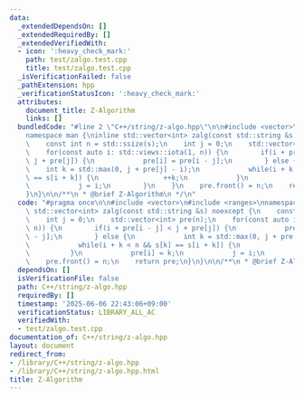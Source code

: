 ```yaml
---
data:
  _extendedDependsOn: []
  _extendedRequiredBy: []
  _extendedVerifiedWith:
  - icon: ':heavy_check_mark:'
    path: test/zalgo.test.cpp
    title: test/zalgo.test.cpp
  _isVerificationFailed: false
  _pathExtension: hpp
  _verificationStatusIcon: ':heavy_check_mark:'
  attributes:
    document_title: Z-Algorithm
    links: []
  bundledCode: "#line 2 \"C++/string/z-algo.hpp\"\n\n#include <vector>\n#include <ranges>\n\
    namespace man {\ninline std::vector<int> zalg(const std::string &s) noexcept {\n\
    \    const int n = std::ssize(s);\n    int j = 0;\n    std::vector<int> pre(n);\n\
    \    for(const auto i: std::views::iota(1, n)) {\n        if(i + pre[i - j] <\
    \ j + pre[j]) {\n            pre[i] = pre[i - j];\n        } else {\n        \
    \    int k = std::max(0, j + pre[j] - i);\n            while(i + k < n && s[k]\
    \ == s[i + k]) {\n                ++k;\n            }\n            pre[i] = k;\n\
    \            j = i;\n        }\n    }\n    pre.front() = n;\n    return pre;\n\
    }\n}\n\n/**\n * @brief Z-Algorithm\n */\n"
  code: "#pragma once\n\n#include <vector>\n#include <ranges>\nnamespace man {\ninline\
    \ std::vector<int> zalg(const std::string &s) noexcept {\n    const int n = std::ssize(s);\n\
    \    int j = 0;\n    std::vector<int> pre(n);\n    for(const auto i: std::views::iota(1,\
    \ n)) {\n        if(i + pre[i - j] < j + pre[j]) {\n            pre[i] = pre[i\
    \ - j];\n        } else {\n            int k = std::max(0, j + pre[j] - i);\n\
    \            while(i + k < n && s[k] == s[i + k]) {\n                ++k;\n  \
    \          }\n            pre[i] = k;\n            j = i;\n        }\n    }\n\
    \    pre.front() = n;\n    return pre;\n}\n}\n\n/**\n * @brief Z-Algorithm\n */"
  dependsOn: []
  isVerificationFile: false
  path: C++/string/z-algo.hpp
  requiredBy: []
  timestamp: '2025-06-06 22:43:06+09:00'
  verificationStatus: LIBRARY_ALL_AC
  verifiedWith:
  - test/zalgo.test.cpp
documentation_of: C++/string/z-algo.hpp
layout: document
redirect_from:
- /library/C++/string/z-algo.hpp
- /library/C++/string/z-algo.hpp.html
title: Z-Algorithm
---
```

